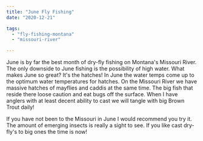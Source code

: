 ```yaml
---
title: "June Fly Fishing"
date: "2020-12-21"

tags: 
  - "fly-fishing-montana"
  - "missouri-river"

---
```


June is by far the best month of dry-fly fishing on Montana's Missouri River. The only downside to June fishing is the possibility of high water. What makes June so great? It's the hatches! In June the water temps come up to the optimum water temperatures for hatches. On the Missouri River we have massive hatches of mayflies and caddis at the same time. The big fish that reside there loose caution and eat bugs off the surface. When I have anglers with at least decent ability to cast we will tangle with big Brown Trout daily!

If you have not been to the Missouri in June I would recommend you try it. The amount of emerging insects is really a sight to see. If you like cast dry-fly's to big ones the time is now!
